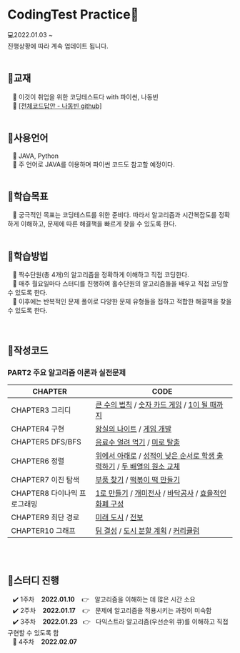# CodingTest Practice👑
💻2022.01.03 ~  
진행상황에 따라 계속 업데이트 됩니다.
<br/><br/>

## 📖교재 
&nbsp;&nbsp;&nbsp;📌 이것이 취업을 위한 코딩테스트다 with 파이썬, 나동빈  
&nbsp;&nbsp;&nbsp;📌 [[전체코드답안 - 나동빈 github]](https://github.com/ndb796/python-for-coding-test)
<br/><br/>
## 📖사용언어
&nbsp;&nbsp;&nbsp;📌 JAVA, Python  
&nbsp;&nbsp;&nbsp;📌 주 언어로 JAVA를 이용하며 파이썬 코드도 참고할 예정이다.
<br/><br/>
## 📖학습목표
&nbsp;&nbsp;&nbsp;📌 궁극적인 목표는 코딩테스트를 위한 준비다. 따라서 알고리즘과 시간복잡도를 정확하게 이해하고, 문제에 따른 해결책을 빠르게 찾을 수 있도록 한다.
<br/><br/>
## 📖학습방법
&nbsp;&nbsp;&nbsp;📌 짝수단원(총 4개)의 알고리즘을 정확하게 이해하고 직접 코딩한다.  
&nbsp;&nbsp;&nbsp;📌 매주 월요일마다 스터디를 진행하여 홀수단원의 알고리즘들을 배우고 직접 코딩할 수 있도록 한다.    
&nbsp;&nbsp;&nbsp;📌 이후에는 반복적인 문제 풀이로 다양한 문제 유형들을 접하고 적합한 해결책을 찾을 수 있도록 한다.  
<br/><br/>
## 📖작성코드
### PART2 주요 알고리즘 이론과 실전문제
|CHAPTER|CODE|
|---|--------------------------|  
|CHAPTER3 그리디|[큰 수의 법칙](https://github.com/khg339/CodingTestPractice/blob/master/src/Greedy/ex3_1.java) / [숫자 카드 게임](https://github.com/khg339/CodingTestPractice/blob/master/src/Greedy/ex3_2.java) / [1이 될 때까지](https://github.com/khg339/CodingTestPractice/blob/master/src/Greedy/ex3_3.java)|
|CHAPTER4 구현|[왕실의 나이트](https://github.com/khg339/CodingTestPractice/blob/master/src/Implementation/ex4_1.java) / [게임 개발](https://github.com/khg339/CodingTestPractice/blob/master/src/Implementation/ex4_2.java)|
|CHAPTER5 DFS/BFS|[음료수 얼려 먹기](https://github.com/khg339/CodingTestPractice/blob/master/src/DFS_BFS/ex5_1.java) / [미로 탈출]()|
|CHAPTER6 정렬|[위에서 아래로](https://github.com/khg339/CodingTestPractice/blob/master/src/Sort/ex6_1.java) / [성적이 낮은 순서로 학생 출력하기](https://github.com/khg339/CodingTestPractice/blob/master/src/Sort/ex6_2.java) / [두 배열의 원소 교체](https://github.com/khg339/CodingTestPractice/blob/master/src/Sort/ex6_3.java)|
|CHAPTER7 이진 탐색|[부품 찾기](https://github.com/khg339/CodingTestPractice/blob/master/src/Search/ex7_1.java) / [떡볶이 떡 만들기](https://github.com/khg339/CodingTestPractice/blob/master/src/Search/ex7_2.java)|
|CHAPTER8 다이나믹 프로그래밍|[1로 만들기](https://github.com/khg339/CodingTestPractice/blob/master/src/Dynamic/ex8_1.java) / [개미전사](https://github.com/khg339/CodingTestPractice/blob/master/src/Dynamic/ex8_2.java) / [바닥공사](https://github.com/khg339/CodingTestPractice/blob/master/src/Dynamic/ex8_3.java) / [효율적인 화폐 구성](https://github.com/khg339/CodingTestPractice/blob/master/src/Dynamic/ex8_4.java)|
|CHAPTER9 최단 경로|[미래 도시](https://github.com/khg339/CodingTestPractice/blob/master/src/ShortestPath/ex9_1.java) / [전보](https://github.com/khg339/CodingTestPractice/blob/master/src/ShortestPath/ex9_2.java)|
|CHAPTER10 그래프|[팀 결성](https://github.com/khg339/CodingTestPractice/blob/master/src/Graph/ex10_1.java) / [도시 분할 계획](https://github.com/khg339/CodingTestPractice/blob/master/src/Graph/ex10_2.java) / [커리큘럼]()|
 
<br/><br/>
## 📖스터디 진행
&nbsp;&nbsp;&nbsp;✔️ 1주차 &nbsp;&nbsp;&nbsp;**2022.01.10** &nbsp;&nbsp;&nbsp;👉&nbsp;&nbsp; 알고리즘을 이해하는 데 많은 시간 소요  
&nbsp;&nbsp;&nbsp;✔️ 2주차 &nbsp;&nbsp;&nbsp;**2022.01.17** &nbsp;&nbsp;&nbsp;👉&nbsp;&nbsp; 문제에 알고리즘을 적용시키는 과정이 미숙함  
&nbsp;&nbsp;&nbsp;✔️ 3주차 &nbsp;&nbsp;&nbsp;**2022.01.23** &nbsp;&nbsp;👉&nbsp;&nbsp; 다익스트라 알고리즘(우선순위 큐)를 이해하고 직접 구현할 수 있도록 함  
&nbsp;&nbsp;&nbsp;💬 4주차 &nbsp;&nbsp;&nbsp;**2022.02.07** 
 
